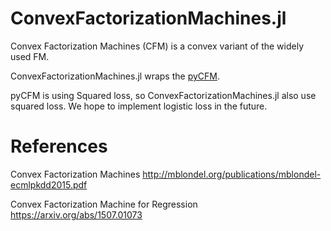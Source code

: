 # ConvexFactorizationMachines.jl
Convex Factorization Machines (CFM) is a convex variant of the widely used FM.

ConvexFactorizationMachines.jl wraps the [pyCFM](https://github.com/myamada0321/pyCFM).

pyCFM is using Squared loss, so ConvexFactorizationMachines.jl also use squared loss.
We hope to implement logistic loss in the future.

# References
Convex Factorization Machines http://mblondel.org/publications/mblondel-ecmlpkdd2015.pdf

Convex Factorization Machine for Regression https://arxiv.org/abs/1507.01073
